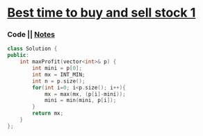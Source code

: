 # [Best time to buy and sell stock 1](https://leetcode.com/problems/best-time-to-buy-and-sell-stock/)

### Code || [Notes](https://drive.google.com/file/d/11uQqPCThX8Mr6nt_80Z_ffY7bG2bm4K7/view?usp=sharing)

``` .cpp
class Solution {
public:
    int maxProfit(vector<int>& p) {
        int mini = p[0];
        int mx = INT_MIN;
        int n = p.size();
        for(int i=0; i<p.size(); i++){
            mx = max(mx, (p[i]-mini));
            mini = min(mini, p[i]);
        }
        return mx;
    }
};
```
